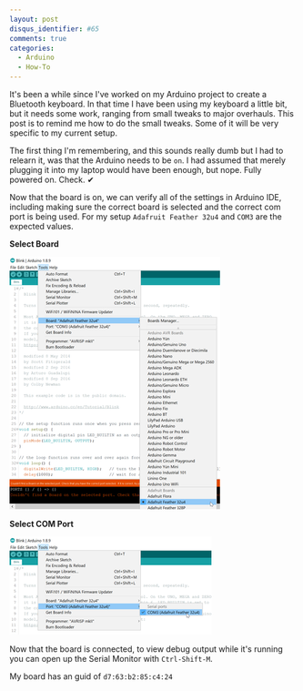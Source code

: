 ```yaml
---
layout: post
disqus_identifier: #65
comments: true
categories: 
  - Arduino
  - How-To
---
```


It's been a while since I've worked on my Arduino project to create a Bluetooth
keyboard. In that time I have been using my keyboard a little bit, but it needs
some work, ranging from small tweaks to major overhauls. This post is to remind
me how to do the small tweaks. Some of it will be very specific to my current
setup.

The first thing I'm remembering, and this sounds really dumb but I had to
relearn it, was that the Arduino needs to be `on`. I had assumed that merely
plugging it into my laptop would have been enough, but nope. Fully powered on.
Check. ✔

Now that the board is on, we can verify all of the settings in Arduino IDE,
including making sure the correct board is selected and the correct com port is
being used. For my setup `Adafruit Feather 32u4` and `COM3` are the expected
values.

**Select Board**

[![Select Board](/images/posts/2020/2020-05-25-Getting-Back-Into-Arduino/thumbnails/select_board.png)](/images/posts/2020/2020-05-25-Getting-Back-Into-Arduino/select_board.png)

**Select COM Port**

[![Select COM Port](/images/posts/2020/2020-05-25-Getting-Back-Into-Arduino/thumbnails/select_com_port.png)](/images/posts/2020/2020-05-25-Getting-Back-Into-Arduino/select_com_port.png)


Now that the board is connected, to view debug output while it's running you
can open up the Serial Monitor with `Ctrl-Shift-M`.

My board has an guid of `d7:63:b2:85:c4:24`


